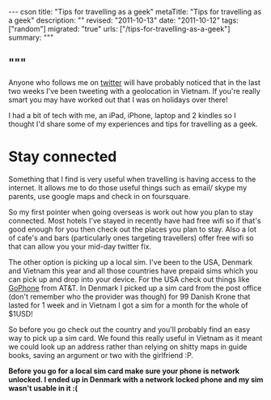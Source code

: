 --- cson
title: "Tips for travelling as a geek"
metaTitle: "Tips for travelling as a geek"
description: ""
revised: "2011-10-13"
date: "2011-10-12"
tags: ["random"]
migrated: "true"
urls: ["/tips-for-travelling-as-a-geek"]
summary: """

"""
---
Anyone who follows me on [twitter][1] will have probably noticed that in the last two weeks I've been tweeting with a geolocation in Vietnam. If you're really smart you may have worked out that I was on holidays over there!

I had a bit of tech with me, an iPad, iPhone, laptop and 2 kindles so I thought I'd share some of my experiences and tips for travelling as a geek.

# Stay connected

Something that I find is very useful when travelling is having access to the internet. It allows me to do those useful things such as email/ skype my parents, use google maps and check in on foursquare.

So my first pointer when going overseas is work out how you plan to stay connected. Most hotels I've stayed in recently have had free wifi so if that's good enough for you then check out the places you plan to stay. Also a lot of cafe's and bars (particularly ones targeting travellers) offer free wifi so that can allow you your mid-day twitter fix.

The other option is picking up a local sim. I've been to the USA, Denmark and Vietnam this year and all those countries have prepaid sims which you can pick up and drop into your device. For the USA check out things like [GoPhone][2] from AT&T. In Denmark I picked up a sim card from the post office (don't remember who the provider was though) for 99 Danish Krone that lasted for 1 week and in Vietnam I got a sim for a month for the whole of $1USD!

So before you go check out the country and you'll probably find an easy way to pick up a sim card. We found this really useful in Vietnam as it meant we could look up an address rather than relying on shitty maps in guide books, saving an argument or two with the girlfriend :P.

**Before you go for a local sim card make sure your phone is network unlocked. I ended up in Denmark with a network locked phone and my sim wasn't usable in it :(**




  [1]: http://twitter.com/slace
  [2]: http://www.wireless.att.com/cell-phone-service/go-phones/index.jsp#fbid=xkUQSfBVUcY